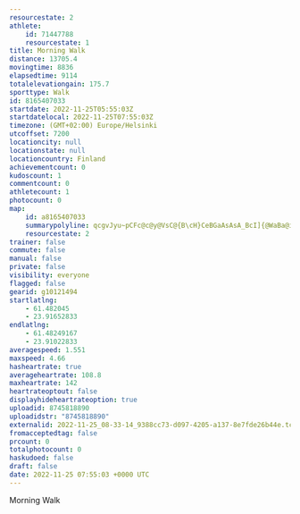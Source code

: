 ```yaml
---
resourcestate: 2
athlete:
    id: 71447788
    resourcestate: 1
title: Morning Walk
distance: 13705.4
movingtime: 8836
elapsedtime: 9114
totalelevationgain: 175.7
sporttype: Walk
id: 8165407033
startdate: 2022-11-25T05:55:03Z
startdatelocal: 2022-11-25T07:55:03Z
timezone: (GMT+02:00) Europe/Helsinki
utcoffset: 7200
locationcity: null
locationstate: null
locationcountry: Finland
achievementcount: 0
kudoscount: 1
commentcount: 0
athletecount: 1
photocount: 0
map:
    id: a8165407033
    summarypolyline: qcgvJyu~pCFc@c@y@VsC@{B\cH}CeBGaAsAsA_BcI]{@WaBa@iASgDaAaHUCc@YcKvBEq@KQuAQiEJi@j@{AgCGaBq@cCEc@J?a@m@_@{CUq@A}CQyBD_AAaB{Ab@IEd@_ANkCNo@Ck@e@iBa@w@MXm@RWx@Ym@w@_@{Ab@a@aAYYs@TUb@{@As@WSu@U]Be@_@WGkAFc@UWF]A_AZ}Bb@aCl@CH[d@K@Me@_C]y@qBeAu@TQ_@SmBQe@{@e@ISBgEXgDx@uEz@kHMoADg@K}Ba@}DAkIWsA}D?Ue@e@\MaARoBTuId@gCFiAMoIDiBEiEPaBCiBt@wH\gIl@eH@gBc@wD}@_CwBoD@]QHeAo@_AwBYYm@Yu@LoAo@GgALoEX{GL{@f@gNsJ`A_@eHMwGi@wFO_ILyAlBeGfAoFD]IFR}Af@m@rCgHdAcAJg@N?d@y@h@Lr@_@d@mAv@s@`A{Cn@WNc@r@s@z@mBTIvAzAZ?d@_AfAiAhAqDxCkDdDChEsAt@d@hDRfB~BPO`@sEPo@p@kAt@Qv@`AZfDJX|@WnAbBd@Pb@|@Eb@J~@?xBGd@y@b@Kl@Lh@EbAPd@j@d@FT[~BLZRlBhAnCNlAx@tADb@fAhCl@tBx@|Ar@dEb@~AfCtRv@hJj@tDZ`FtAbJFvC\rCVHzA_B~@wCrBcE|@eCh@s@PF|AmAhCiHXa@LPBj@?zEMq@BeDGg@Ni@TGJ^P@HTd@Zb@uAx@URfDUdBBxANT|AlAVn@f@nGQhEc@bDMDwCzDeAfCAtGNv@KXg@JW?k@hB_BYa@PE\ZdEXfBJxAIZ^tEh@`AhAdCGtAdAxF@lANv@f@tAPpAt@`BbA?j@TLTI~@DbDNdBVhHEz@f@`IE`GXfCDtBOx@BVc@l@QdAYDBp@S`BVdCA`@KZS^]He@f@kAxBw@p@LFc@hAoAjB]VSbAMnBoA`Du@|Cs@rASLu@lAoAwDYGk@lByB~DYTo@lAaA~Cg@FgAjCm@r@C`@Nt@Ed@e@dAe@|BBPe@nA@\LX`BvBp@~AqApDSrAOtBFpBKxEGFjBvCvAvC~@nCxAfCJrAa@zM]lCO@a@dF@n@Rd@e@hDR^SJSdBDt@YzB?`Ao@pEe@~FQrD?|B[xE?rC]vE
    resourcestate: 2
trainer: false
commute: false
manual: false
private: false
visibility: everyone
flagged: false
gearid: g10121494
startlatlng:
    - 61.482045
    - 23.91652833
endlatlng:
    - 61.48249167
    - 23.91022833
averagespeed: 1.551
maxspeed: 4.66
hasheartrate: true
averageheartrate: 108.8
maxheartrate: 142
heartrateoptout: false
displayhideheartrateoption: true
uploadid: 8745818890
uploadidstr: "8745818890"
externalid: 2022-11-25_08-33-14_9388cc73-d097-4205-a137-8e7fde26b44e.tcx
fromacceptedtag: false
prcount: 0
totalphotocount: 0
haskudoed: false
draft: false
date: 2022-11-25 07:55:03 +0000 UTC
---
```

Morning Walk